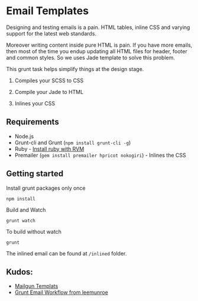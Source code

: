 # Email Templates

Designing and testing emails is a pain. HTML tables, inline CSS and varying support for the latest web standards.

Moreover writing content inside pure HTML is pain. If you have more emails,
then most of the time you endup updating all HTML files for header, footer and common styles.
So we uses Jade template to solve this problem.


This grunt task helps simplify things at the design stage.

1. Compiles your SCSS to CSS

2. Compile your Jade to HTML

3. Inlines your CSS


## Requirements

* Node.js
* Grunt-cli and Grunt (`npm install grunt-cli -g`)
* Ruby - [Install ruby with RVM](https://rvm.io/rvm/install)
* Premailer (`gem install premailer hpricot nokogiri`) - Inlines the CSS


## Getting started

Install grunt packages only once

    npm install

Build and Watch

    grunt watch

To build without watch

    grunt

The inlined email can be found at `/inlined` folder.

## Kudos:

* [Mailgun Templats](https://github.com/mailgun/transactional-email-templates)
* [Grunt Email Workflow from leemunroe](https://github.com/leemunroe/grunt-email-workflow)
